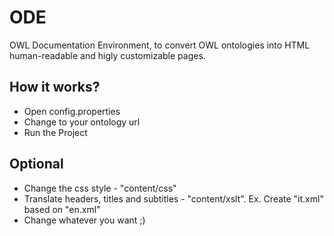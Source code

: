 ODE
====

OWL Documentation Environment, to convert OWL ontologies into HTML human-readable and higly customizable pages.


How it works?
----
- Open config.properties
- Change to your ontology url
- Run the Project

Optional
----
- Change the css style - "content/css"
- Translate headers, titles and subtitles - "content/xslt". Ex. Create "it.xml" based on "en.xml"
- Change whatever you want ;)

